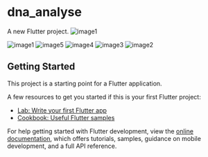 # dna_analyse

A new Flutter project.
![image1](https://github.com/user-attachments/assets/8c1ef386-1b4b-4c2d-b9b2-6037df94e51d)

![image1](https://github.com/user-attachments/assets/287a809a-ec62-496c-8185-ccda6e2f81cb) ![image5](https://github.com/user-attachments/assets/b46793f0-eb16-44ac-b6cf-e0a5a47389a1) ![image4](https://github.com/user-attachments/assets/d3340ade-69cb-4935-a7c4-9f2ea8ef98a5) ![image3](https://github.com/user-attachments/assets/e6aac398-b1d8-4158-a63e-f5fbc7e351ee) ![image2](https://github.com/user-attachments/assets/171aa35c-9dcf-45d0-92c5-813a09b72bec)

## Getting Started

This project is a starting point for a Flutter application.

A few resources to get you started if this is your first Flutter project:

- [Lab: Write your first Flutter app](https://docs.flutter.dev/get-started/codelab)
- [Cookbook: Useful Flutter samples](https://docs.flutter.dev/cookbook)

For help getting started with Flutter development, view the
[online documentation](https://docs.flutter.dev/), which offers tutorials,
samples, guidance on mobile development, and a full API reference.

